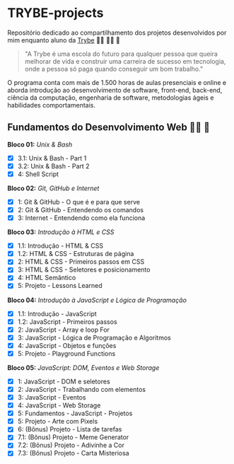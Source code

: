 # TRYBE-projects
Repositório dedicado ao compartilhamento dos projetos desenvolvidos por mim enquanto aluno da [Trybe](www.betrybe.com) :man_technologist: :man_student: :rocket:

> "A Trybe é uma escola do futuro para qualquer pessoa que queira melhorar de vida e construir uma carreira de sucesso em tecnologia, onde a pessoa só paga quando conseguir um bom trabalho."

O programa conta com mais de 1.500 horas de aulas presenciais e online e aborda introdução ao desenvolvimento de software, front-end, back-end, ciência da computação, engenharia de software, metodologias ágeis e habilidades comportamentais.


## Fundamentos do Desenvolvimento Web :construction_worker_man: :construction:
**Bloco 01:** _Unix & Bash_
- [x] 3.1: Unix & Bash - Part 1
- [x] 3.2: Unix & Bash - Part 2
- [x] 4: Shell Script 

**Bloco 02:** _Git, GitHub e Internet_
- [x] 1: Git & GitHub - O que é e para que serve
- [x] 2: Git & GitHub - Entendendo os comandos
- [x] 3: Internet - Entendendo como ela funciona

**Bloco 03:** _Introdução à HTML e CSS_
- [x] 1.1: Introdução - HTML & CSS
- [x] 1.2: HTML & CSS - Estruturas de página
- [x] 2: HTML & CSS - Primeiros passos em CSS
- [x] 3: HTML & CSS - Seletores e posicionamento
- [x] 4: HTML Semântico
- [x] 5: Projeto - Lessons Learned

**Bloco 04:** _Introdução à JavaScript e Lógica de Programação_
- [x] 1.1: Introdução - JavaScript
- [x] 1.2: JavaScript - Primeiros passos
- [x] 2: JavaScript - Array e loop For
- [x] 3: JavaScript - Lógica de Programação e Algoritmos
- [x] 4: JavaScript - Objetos e funções
- [x] 5: Projeto - Playground Functions

**Bloco 05:** _JavaScript: DOM, Eventos e Web Storage_
- [x] 1: JavaScript - DOM e seletores
- [x] 2: JavaScript - Trabalhando com elementos
- [x] 3: JavaScript - Eventos
- [x] 4: JavaScript - Web Storage
- [x] 5: Fundamentos - JavaScript - Projetos
- [x] 5: Projeto - Arte com Pixels
- [x] 6: (Bônus) Projeto - Lista de tarefas
- [x] 7.1: (Bônus) Projeto - Meme Generator
- [x] 7.2: (Bônus) Projeto - Adivinhe a Cor
- [x] 7.3: (Bônus) Projeto - Carta Misteriosa
